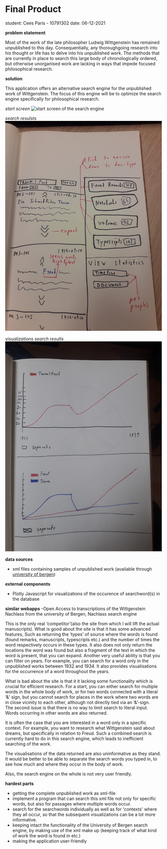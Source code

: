 # Final Product
student: Cees Paris - 10791302
date: 06-12-2021


**problem statement**

Most of the work of the late philosopher Ludwig Wittgenstein has remained unpublished to this day. Consequentially, any thoroughgoing research into his thought or life has to delve into his unpublished work. The methods that are currently in place to search this large body of chronologically ordered, but otherwise unorganised work are  lacking in ways that impede focused philosophical research. 


**solution**

This application offers an alternative search engine for the unpublished work of Wittgenstein. The focus of this engine will be to optimize the search engine specifically for philosophical research. 

*start screen*
![start screen of the search engine](..doc/startscreen.png)

*search resulsts*
![search results for 'Traum | Freud'](doc/searchresults.jpeg)

*visualizations search results*
![visualizations search results](doc/graphs.jpeg)


**data sources**

- xml files containing samples of unpublished work (available through [university of bergen](http://wab.uib.no/cost-a32_xml/))


**external components**
- Plotly Javascript for visualizations of the occurence of searchword(s) in the database


**similar webapps**
-Open Access to transcriptions of the Wittgenstein Nachlass from the university of Bergen, Nachlass search engine

This is the only real ‘competitor’(also the site from which I will lift the actual manuscripts). What is good about the site is that it has some advanced features, 
Such as returning the ‘types’ of source where the words is found (found remarks, manuscripts, typescripts etc.) and the number of times the word respectively occurs in these types. It also does not only return the locations the word was found but also a fragment of the text in which the word is present, that you can expand. Another very useful ability is that you can filter on years. For example, you can search for a word only in the unpublished works between 1932 and 1934. 
It also provides visualisations for the occurrence of a word throughout the years. 

What is bad about the site is that it it lacking some functionality which is crucial for efficient research. 
For a start, you can either search for multiple words in the whole body of work, or for two words connected with a literal ‘&’ sign, but you cannot search for places in the work where two words are in close vicinity to each other, although not directly tied via an ‘&’-sign.  
The second issue is that there is no way to limit search to literal input. Words occurring in other words are also returned. 

It is often the case that you are interested in a word only in a specific context. For example, you want to research what Wittgenstein said about dreams, but specifically in relation to Freud. Such a combined search is currently hard to do in this search engine, which leads to inefficient searching of the work. 

The visualisations of the data returned are also uninformative as they stand. It would be better to be able to separate the search words you typed in, to see how much and where they occur in the body of work. 

Also, the search engine on the whole is not very user friendly. 


**hardest parts**

- getting the complete unpublished work as xml-file
- implement a program that can search this xml file not only for specific words, but also for passages where multiple words occur. 
- search for the searchwords individually as well as for 'contexts' where they all occur, so that the subsequent visualizations can be a lot more informative. 
- keeping intact the functionality of the University of Bergen search engine, by making use of the xml make up (keeping track of what kind of work the word is found in etc.)
- making the application user-friendly



